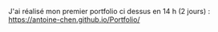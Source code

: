 J'ai réalisé mon premier portfolio ci dessus en 14 h (2 jours) : https://antoine-chen.github.io/Portfolio/
